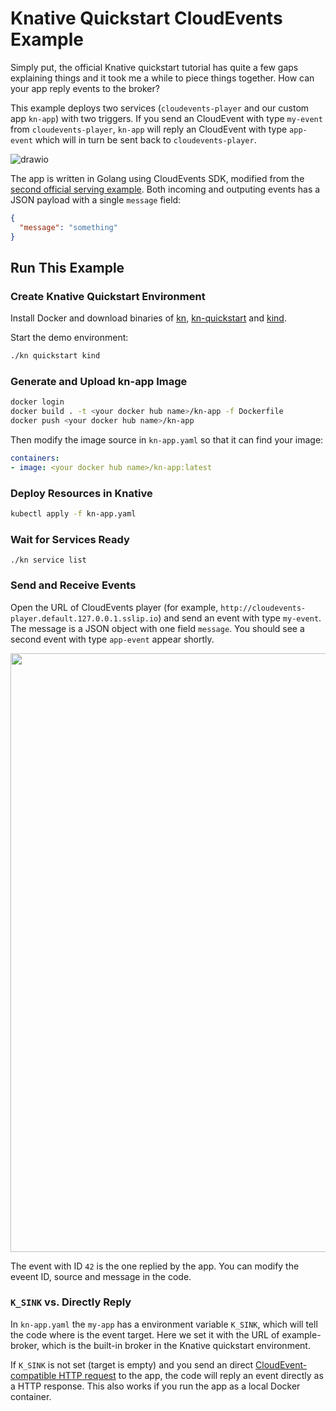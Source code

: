 # Knative Quickstart CloudEvents Example

Simply put, the official Knative quickstart tutorial has quite a few gaps explaining things and it took me a while to piece things together. How can your app reply events to the broker?

This example deploys two services (```cloudevents-player``` and our custom app ```kn-app```) with two triggers. If you send an CloudEvent with type ```my-event``` from ```cloudevents-player```, ```kn-app``` will reply an CloudEvent with type ```app-event``` which will in turn be sent back to ```cloudevents-player```.

![drawio](https://user-images.githubusercontent.com/44191076/193742467-3f6af810-c47d-4360-93c7-eae01391a4b9.png)

The app is written in Golang using CloudEvents SDK, modified from the [second official serving example](https://github.com/knative/docs/tree/main/code-samples/serving/cloudevents/cloudevents-go). Both incoming and outputing events has a JSON payload with a single ```message``` field:

```json
{
  "message": "something"
}
```

## Run This Example

### Create Knative Quickstart Environment

Install Docker and download binaries of [kn](https://github.com/knative/client/releases), [kn-quickstart](https://github.com/knative-sandbox/kn-plugin-quickstart/releases) and [kind](https://github.com/kubernetes-sigs/kind/releases).

Start the demo environment:

```bash
./kn quickstart kind
```

### Generate and Upload kn-app Image

```bash
docker login
docker build . -t <your docker hub name>/kn-app -f Dockerfile
docker push <your docker hub name>/kn-app
```

Then modify the image source in ```kn-app.yaml``` so that it can find your image:

```yaml
containers:
- image: <your docker hub name>/kn-app:latest
```

### Deploy Resources in Knative

```bash
kubectl apply -f kn-app.yaml
```

### Wait for Services Ready

```
./kn service list
```

### Send and Receive Events

Open the URL of CloudEvents player (for example, ```http://cloudevents-player.default.127.0.0.1.sslip.io```) and send an event with type ```my-event```. The message is a JSON object with one field ```message```. You should see a second event with type ```app-event``` appear shortly.

<img width="958" src="https://user-images.githubusercontent.com/44191076/193742070-01103e74-f0f3-4b20-b16e-c711dbdf080d.png">

The event with ID ```42``` is the one replied by the app. You can modify the eveent ID, source and message in the code.

### ```K_SINK``` vs. Directly Reply

In ```kn-app.yaml``` the ```my-app``` has a environment variable ```K_SINK```, which will tell the code where is the event target. Here we set it with the URL of example-broker, which is the built-in broker in the Knative quickstart environment.

If ```K_SINK``` is not set (target is empty) and you send an direct [CloudEvent-compatible HTTP request](https://cloud.google.com/eventarc/docs/cloudevents) to the app, the code will reply an event directly as a HTTP response. This also works if you run the app as a local Docker container.
